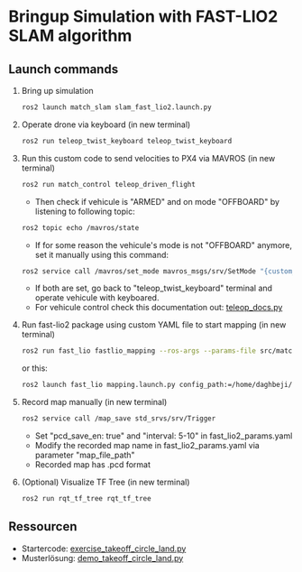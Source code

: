 # Bringup Simulation with FAST-LIO2 SLAM algorithm

## Launch commands

1. Bring up simulation
   ```bash
   ros2 launch match_slam slam_fast_lio2.launch.py
   ```

2. Operate drone via keyboard (in new terminal)
   ```bash
   ros2 run teleop_twist_keyboard teleop_twist_keyboard
   ```

3. Run this custom code to send velocities to PX4 via MAVROS (in new terminal)
   ```bash
   ros2 run match_control teleop_driven_flight
   ```
   - Then check if vehicule is "ARMED" and on mode "OFFBOARD" by listening to following topic:
   ```bash
   ros2 topic echo /mavros/state
   ```
   - If for some reason the vehicule's mode is not "OFFBOARD" anymore, set it manually using this command:
   ```bash
   ros2 service call /mavros/set_mode mavros_msgs/srv/SetMode "{custom_mode: 'OFFBOARD'}"
   ```
   - If both are set, go back to "teleop_twist_keyboard" terminal and operate vehicule with keyboared.
   - For vehicule control check this documentation out: [teleop_docs.py](../../match_control/match_control/)

4. Run fast-lio2 package using custom YAML file to start mapping (in new terminal)
   ```bash
   ros2 run fast_lio fastlio_mapping --ros-args --params-file src/match-drone/match_slam/config/fast_lio2_params.yaml --log-level fast_lio:=debug
   ```
   or this:
   ```bash
   ros2 launch fast_lio mapping.launch.py config_path:=/home/daghbeji/match_ws/src/match-drone/match_slam/config config_file:=fast_lio2_params.yaml rviz:=false
   ```


5. Record map manually (in new terminal)
   ```bash
   ros2 service call /map_save std_srvs/srv/Trigger
   ```
   - Set "pcd_save_en: true" and "interval: 5-10" in fast_lio2_params.yaml
   - Modify the recorded map name in fast_lio2_params.yaml via parameter "map_file_path"
   - Recorded map has .pcd format

6. (Optional) Visualize TF Tree (in new terminal)
   ```bash
   ros2 run rqt_tf_tree rqt_tf_tree
   ```

## Ressourcen
- Startercode: [exercise_takeoff_circle_land.py](../../match_control/match_control/exercise_takeoff_circle_land.py)
- Musterlösung: [demo_takeoff_circle_land.py](../../match_control/match_control/demo_takeoff_circle_land.py)


